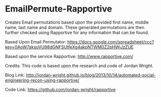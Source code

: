 EmailPermute-Rapportive
=======================

Creates Email permutations based upon the provided first name, middle name, last name and domain. These generated permutations are then further checked using Rapportive for any information that can be found.

Based Upon Email Permutator: https://docs.google.com/spreadsheet/ccc?key=0AoW7aksoVU98dGNFSUtfeXg4akpNTWM0Z2pHWjJzZUE

Based upon the service Rapportive: http://www.rapportive.com/

Credits: This code is based upon the research and code of Jordan Wright.

Blog Link: http://jordan-wright.github.io/blog/2013/10/14/automated-social-engineering-recon-using-rapportive/

Code Link: https://github.com/jordan-wright/rapportive
